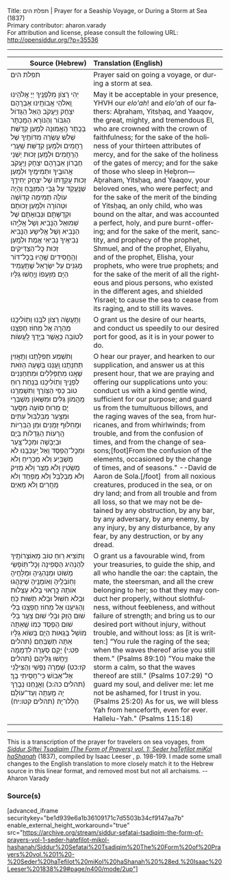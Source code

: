 <html>
<head></head>
<body>
Title: תפלת הים | Prayer for a Seaship Voyage, or During a Storm at Sea (1837)<br />
Primary contributor: aharon.varady<br />
For attribution and license, please consult the following URL: <a href="http://opensiddur.org/?p=35536">http://opensiddur.org/?p=35536</a>
<p />
<hr />

<table style="margin-left: auto;margin-right: auto;" class="draggable">
<thead><tr><th id="x" style="text-align: right;">Source (Hebrew)</th><th style="text-align: left;">Translation (English)</th></tr></thead>
<tbody>
<tr><td style="vertical-align:top;">
<div class="liturgy" lang="he">
<span class="instruction">תפלת הים</span>
</span></div></td>
 
<td style="vertical-align:top;">
<div class="english" lang="en">
<span class="instruction">Prayer said on going a voyage, or during a storm at sea.</span> 
</div></td></tr>


<tr><td style="vertical-align:top;">
<div class="liturgy" lang="he">
יְהִי רָצוֹן מִלְּפָנֶֽיךָ יְיָ אֱלֹהֵינוּ 
וֵֽאלֹהֵי אֲבוֹתֵֽינוּ אַבְרָהָם יִצְחָק וְיַֽעֲקֹב 
הָאֵל הַגָּדוֹל הַגִּבּוֹר וְהַנּוֹרָא 
הַמֻּכְתָּר בְּכֶֽתֶר הָֽאֱמוּנָה
לְמַעַן קְדֻשַּׁת שְׁלֹש עֶשְׂרֵה מִדּוֹתֶֽיךָ שֶׁל רַֽחֲמִים
וּלְמַֽעַן קְדֻשַּׁת שַֽׁעֲרֵי הָרַֽחֲמִים
וּלְמַֽעַן זְכוּת יְשֵׁנֵי חֶבְרוֹן
אַבְרָהָם יִצְחָק וְיַֽעֲקֹב אֲהוּבֶֽיךָ וּתְמִימֶֽיךָ 
וּלְמַֽעַן זְכוּת עֲקֵֽדָתוֹ שֶׁל יִצְחָק יְחִידֶֽךָ
שֶׁנֶּֽעֱקָד עַל גַּבֵּי הַמִּזְבֵּֽחַ
וְהָיָה עוֹלָה תְמִימָה קְדוֹשָׁה וּטְהוֹרָה
וּלְמַֽעַן זְכוּתָם וּקְדֻשָּׁתָם וּנְבֽוּאָתָם 
שֶׁל שְׁמוּאֵל הַנָּבִיא 
וְשֶׁל אֵֽלִיָּֽהוּ הַנָּבִיא 
וְשֶׁל אֱלִישָע הַנָּבִיא
נְבִיאֶֽיךָ נְבִיאֵי אֱמֶת
וּלְמַֽעַן זְכוּת כׇּל־הַצַדִּיקִים וְהַֽחֲסִידִים
שֶֽׁהָיוּ בְּכׇל־דּוֹר מְגִנִּים עַל יִשְׂרָאֵל
שֶׁתַּֽעֲמִיד הַיָּם מִזַּעְפוֹ
וְיֶֽחֶשׁוּ גַלָּיו
</span></div></td>
 
<td style="vertical-align:top;">
<div class="english" lang="en">
May it be acceptable in your presence, YHVH our <em>elo'ah</em>! 
and <em>elo'ah</em> of our fathers: Aḇraham, Yitsḥaq, and Yaaqov, 
the great, mighty, and tremendous El, 
who are crowned with the crown of faithfulness; 
for the sake of the holiness of your thirteen attributes of mercy, 
and for the sake of the holiness of the gates of mercy; 
and for the sake of those who sleep in Ḥeḇron—
Aḇraham, Yitsḥaq, and Yaaqov, your beloved ones, who were perfect; 
and for the sake of the merit of the binding of Yitsḥaq, an only child, 
who was bound on the altar, 
and was accounted a perfect, holy, and pure burnt-offering; 
and for the sake of the merit, sanctity, and prophecy  
of the prophet, Shmuel, 
and of the prophet, Eliyahu, 
and of the prophet, Elisha, 
your prophets, who were true prophets; 
and for the sake of the merit of all the righteous and pious persons, 
who existed in the different ages, and shielded Yisrael; 
to cause the sea to cease from its raging, 
and to still its waves. 
</div></td></tr>


<tr><td style="vertical-align:top;">
<div class="liturgy" lang="he">
וְתַֽעֲשֶׂה רְצוֹן לִבֵּֽנוּ
וְתֽוֹלִיכֵֽנוּ מְהֵרָה אֶל מְחוֹז חֶפְצֵֽנוּ לְטוֹבָה
כַּֽאֲשֶׁר בְּיָֽדְךָ לַֽעֲשׂוֹת
</span></div></td>
 
<td style="vertical-align:top;">
<div class="english" lang="en">
O grant us the desire of our hearts, 
and conduct us speedily to our desired port for good, 
as it is in your power to do. 
</div></td></tr>


<tr><td style="vertical-align:top;">
<div class="liturgy" lang="he">
וְתִשְׁמַע תְּפִלָּתֵֽנוּ
וְתַֽאֲזִין תְּחִנָּתֵֽנוּ
וַֽעֲנֵנוּ בְּשָׁעָה הַזֹאת
שֶׁאָֽנוּ מִתְפַּלְּלִים וּמִתְחַנְּנִים לְפָנֶֽיךָ
וְתֽוֹלִיכֵֽנוּ בְּנַֽחַת רֽוּחַ טוֹב כְפִי הַצּֽוֹרֶךָ
וְתִשְׁמְרֵֽנוּ מֵֽהֲמוֹן גַּלִּים
וּמִשְּׁאוֹן מִשְׁבְּרֵי יָם
מֵרוּחַ סוֹעָה מִסַּֽעַר
וּמִצַֽעַר
מִבִּלְבּוּל עִתִּים
וּמֵֽחִלּוּף זְמַנִּים
וּמִן הַבִּרְיוֹת הָֽרָעוֹת הַגְּדֵלוֹת בַּיָם וּבַיַּבָּשָׁה 
וּמִכׇּל־צַֽעַר
וּמִכׇּל־הֶפְסֵד
וְאַל יַֽעַכְּבֵֽנוּ לֹא מַשְׁבִּֽיַע
וְלֹא מַכְרִֽיחַ
וְלֹא מַשְׂטִין
וְלֹא מֵצֵר
וְלֹא מֵזִיק
וְלֹא מְבַלְבֵּל
וְלֹא מְפַחֵד
וְלֹא מַֽחֲרִים
וְלֹא מְאַיֵּם
</span></div></td>
 
<td style="vertical-align:top;">
<div class="english" lang="en">
O hear our prayer, 
and hearken to our supplication, 
and answer us at this present hour, 
that we are praying and offering our supplications unto you: 
conduct us with a kind gentle wind, sufficient for our purpose; 
and guard us from the tumultuous billows, 
and the raging waves of the sea, 
from hurricanes, and from whirlwinds; 
from trouble, 
and from the confusion of times, 
and from the change of seasons;[foot]From the confusion of the elements, occasioned by the change of times, and of seasons." --David de Aaron de Sola.[/foot]&nbsp; 
from all noxious creatures, produced in the sea, or on dry land; 
and from all trouble 
and from all loss, 
so that we may not be detained by any obstruction, 
by any bar, 
by any adversary, 
by any enemy, 
by any injury, 
by any disturbance, 
by any fear, 
by any destruction, 
or by any dread. 
</div></td></tr>


<tr><td style="vertical-align:top;">
<div class="liturgy" lang="he">
וְתוֹצִיא רֽוּחַ טוֹב מֵאֽוֹצְרוֹתֶֽיךָ
לְהַנְהִיג הַסְּפִינָה 
וְכׇל־תּֽוֹפְשֵׂי מָשׁוֹט
וּמַנְהִגֶֽיהָ
וּמַלָּחֶֽיהָ
וְחֽוֹבְלֶֽיהָ
וְאֽוֹמָנֶֽיהָ
שֶׁיִּנְהֲגוּ אוֹתָהּ כָּֽרָאוּי
בְּלֹא עַצְלוּת
וּבְלֹא חִשּׁוּל
וּבְלֹא תַשּׁוּת כֹּֽחַ
וְהַגִּיעֵֽנוּ אֶל מְחוֹז חֶפְצֵֽנוּ
בְּלִי שׁוּם הֶזֵּק
וּבְּלִי שׁוּם צַעַֽר
בְּלִי שׁוּם הֶפְסֵד
כְּמוֹ שֶֽׁאַתָּה מוֹשֵׁל בְּגֵאוּת הַיָם
בְּשׂוֹא גַלָּיו אַתָּה תְשַׁבְּחֵם׃ <span class="citation">(תהלים פט:י)</span>
יָקֵם סְעָרָה לִדְמָמָה
וַיֶֽחֶשׁוּ גַּלֵּיהֶם׃ <span class="citation">(תהלים קז:כט)</span>
שָׁמְרָה נַפְשִׁי וְהַצִּילֵֽנִי
אַל־אֵבוֹשׁ
כִּי־חָסִֽיתִי בָךְ׃ <span class="citation">(תהלים כה:כ)</span>
וַאֲנַֽחְנוּ נְבָרֵךְ יָהּ
מֵֽעַתָּה וְעַד־עוֹלָם הַלְלוּ־יָהּ׃ <span class="citation">(תהלים קטו:יח)</span>
</span></div></td>
 
<td style="vertical-align:top;">
<div class="english" lang="en">
O grant us a favourable wind, from your treasuries, 
to guide the ship, 
and all who handle the oar: 
the captain, 
the mate, 
the steersman, 
and all the crew belonging to her; 
so that they may conduct her properly, 
without slothfulness, 
without feebleness, 
and without failure of strength; 
and bring us to our desired port 
without injury, 
without trouble, 
and without loss: 
as [it is written:] “You rule the raging of the sea; 
when the waves thereof arise you still them." <span class="citation">(Psalms 89:10)</span>
"You make the storm a calm, 
so that the waves thereof are still." <span class="citation">(Psalms 107:29)</span>
"O guard my soul, and deliver me: 
let me not be ashamed, 
for I trust in you. <span class="citation">(Psalms 25:20)</span>
As for us, we will bless Yah 
from henceforth, even for ever. Hallelu-Yah." <span class="citation">(Psalms 115:18)</span>
</div></td></tr>
</tbody></table>

<hr />

This is a transcription of the prayer for travelers on sea voyages, from <em><a href="https://opensiddur.org/?p=33097">Siddur Siftei Tsadiqim (The Form of Prayers) vol. 1: Seder haTefilot miKol haShanah</a></em> (1837), compiled by Isaac Leeser , p. 198-199. I made some small changes to the English translation to more closely match it to the Hebrew source in this linear format, and removed most but not all archaisms. --Aharon Varady


<h3>Source(s)</h3>

[advanced_iframe securitykey="be1d939e6a1b36109171c7d5503b34cf9147aa7b" enable_external_height_workaround="true" src="https://archive.org/stream/siddur-sefatai-tsadiqim-the-form-of-prayers-vol-1-seder-hatefilot-mikol-hashanah/Siddur%20Sefatai%20Tsadiqim%20The%20Form%20of%20Prayers%20vol.%201%20-%20Seder%20haTefilot%20miKol%20haShanah%20%28ed.%20Isaac%20Leeser%201838%29#page/n400/mode/2up"]

&nbsp;
</body>
</html>